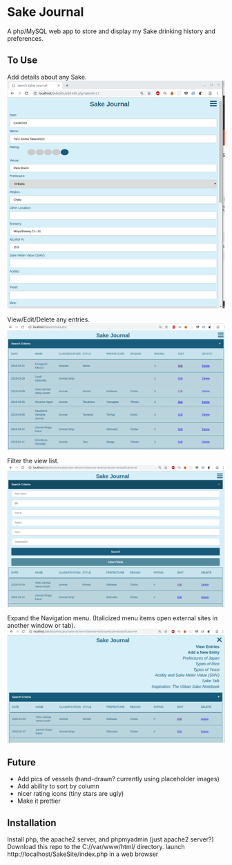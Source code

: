 # Sake Journal

A php/MySQL web app to store and display my Sake drinking history and preferences.

## To Use

Add details about any Sake.
![Edit](screenshots/AddEdit.png)

View/Edit/Delete any entries.
![View](screenshots/View.png)

Filter the view list.
![Filtering](screenshots/ViewWithFiltering.png)

Expand the Navigation menu. (Italicized menu items open external sites in another window or tab).
![Navigation](screenshots/Nav.png)

## Future
- Add pics of vessels (hand-drawn? currently using placeholder images)
- Add ability to sort by column
- nicer rating icons (tiny stars are ugly)
- Make it prettier


## Installation
Install php, the apache2 server, and phpmyadmin (just apache2 server?)
Download this repo to the C://var/www/html/ directory.
launch http://localhost/SakeSite/index.php in a web browser
